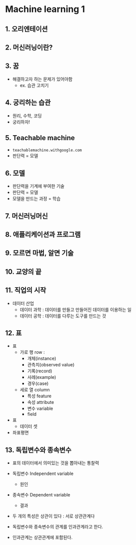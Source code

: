 # Machine learning 1

## 1. 오리엔테이션

## 2. 머신러닝이란?

## 3. 꿈

- 해결하고자 하는 문제가 있어야함
  - ex. 습관 고치기

## 4. 궁리하는 습관

- 원리, 수학, 코딩
- 궁리하자!

## 5. Teachable machine

- `teachablemachine.withgoogle.com`
- 판단력 = 모델

## 6. 모델

- 판단력을 기계에 부여한 기술
- 판단력 = 모델
- 모델을 만드는 과정 = 학습

## 7. 머신러닝머신

## 8. 애플리케이션과 프로그램

## 9. 모르면 마법, 알면 기술

## 10. 교양의 끝

## 11. 직업의 시작

- 데이터 산업
  - 데이터 과학 : 데이터를 만들고 만들어진 데이터를 이용하는 일
  - 데이터 공학 : 데이터를 다루는 도구를 만드는 것

## 12. 표

- 표
  - 가로 행 row : 
    - 개체(instance)
    - 관측치(observed value)
    - 기록(record)
    - 사례(example)
    - 경우(case)
  - 세로 열 column
    - 특성 feature
    - 속성 attribute
    - 변수 variable
    - field
- 표
  - 데이터 셋
- 좌표평면

## 13. 독립변수와 종속변수

- 표의 데이터에서 의미있는 것을 뽑아내는 통찰력
- 독립변수 Independent variable
  - 원인
- 종속변수 Dependent variable
  - 결과

- 두 개의 특성은 상관이 있다 : 서로 상관관계다
- 독립변수와 종속변수의 관계를 인과관계라고 한다.
- 인과관계는 상관관계에 포함된다.
